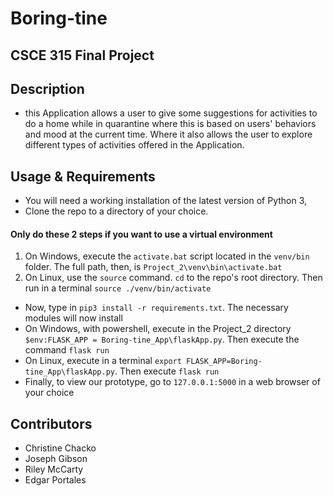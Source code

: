 # Boring-tine
## CSCE 315 Final Project

## Description
-   this Application allows a user to give some suggestions for activities to do a home while in quarantine
  where this is based on users' behaviors and mood at the current time. Where it also allows the user to explore different
  types of activities offered in the Application.

## Usage & Requirements
- You will need a working installation of the latest version of Python 3, 
- Clone the repo to a directory of your choice. 
#### Only do these 2 steps if you want to use a virtual environment
1. On Windows, execute the `activate.bat` script located in the `venv/bin` folder. The full path, then, is `Project_2\venv\bin\activate.bat`
2. On Linux, use the `source` command. `cd` to the repo's root directory. Then run in a terminal `source ./venv/bin/activate`


- Now, type in `pip3 install -r requirements.txt`. The necessary modules will now install
- On Windows, with powershell, execute in the Project_2 directory `$env:FLASK_APP = Boring-tine_App\flaskApp.py`. Then execute the command `flask run`
- On Linux, execute in a terminal `export FLASK_APP=Boring-tine_App\flaskApp.py`. Then execute `flask run`
- Finally, to view our prototype, go to `127.0.0.1:5000` in a web browser of your choice

## Contributors
- Christine Chacko
- Joseph Gibson
- Riley McCarty
- Edgar Portales
